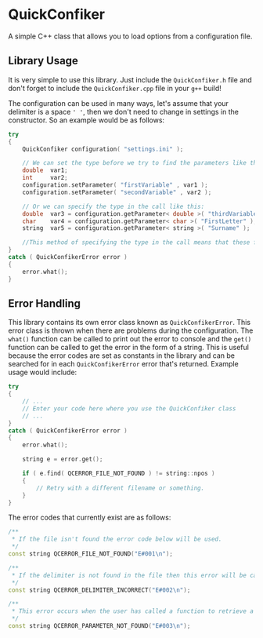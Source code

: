 # QuickConfiker
A simple C++ class that allows you to load options from a configuration file.


## Library Usage
It is very simple to use this library. Just include the `QuickConfiker.h` file and don't forget to include the `QuickConfiker.cpp` file in your `g++` build!

The configuration can be used in many ways, let's assume that your delimiter is a space `' '`, then we don't need to change in settings in the constructor. So an example would be as follows:

```c++
try
{
    QuickConfiker configuration( "settings.ini" );

    // We can set the type before we try to find the parameters like this:
    double  var1;
    int     var2;
    configuration.setParameter( "firstVariable" , var1 );
    configuration.setParameter( "secondVariable" , var2 );

    // Or we can specify the type in the call like this:
    double  var3 = configuration.getParameter< double >( "thirdVariable" );
    char    var4 = configuration.getParameter< char >( "FirstLetter" );
    string  var5 = configuration.getParameter< string >( "Surname" );

    //This method of specifying the type in the call means that these functions can be called during the construction of a class!
}
catch ( QuickConfikerError error )
{
    error.what();
}
```

## Error Handling
This library contains its own error class known as `QuickConfikerError`. This error class is thrown when there are problems during the configuration. The `what()` function can be called to print out the error to console and the `get()` function can be called to get the error in the form of a string. This is useful because the error codes are set as constants in the library and can be searched for in each `QuickConfikerError` error that's returned. Example usage would include:

```c++
try
{
    // ...
    // Enter your code here where you use the QuickConfiker class
    // ...
}
catch ( QuickConfikerError error )
{
    error.what();

    string e = error.get();

    if ( e.find( QCERROR_FILE_NOT_FOUND ) != string::npos )
    {
        // Retry with a different filename or something.
    }
}
```

The error codes that currently exist are as follows:
```c++
/**
 * If the file isn't found the error code below will be used.
 */
const string QCERROR_FILE_NOT_FOUND("E#001\n");

/**
 * If the delimiter is not found in the file then this error will be called. Note this will only be thrown when a user tries to set a parameter, before then this error shouldn't exist!
 */
const string QCERROR_DELIMITER_INCORRECT("E#002\n");

/**
 * This error occurs when the user has called a function to retrieve a parameter that doesn't exist and doesn't allow for the option for a boolean to be set when it's not found.
 */
const string QCERROR_PARAMETER_NOT_FOUND("E#003\n");
```